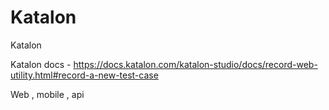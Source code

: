 # Katalon
Katalon

Katalon docs - https://docs.katalon.com/katalon-studio/docs/record-web-utility.html#record-a-new-test-case



Web , mobile , api 
